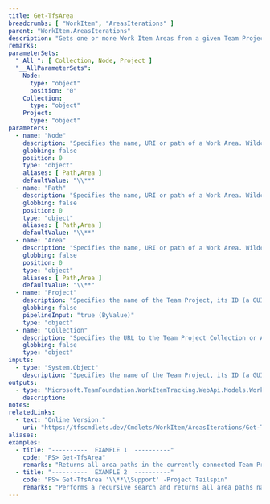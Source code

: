 ```yaml
---
title: Get-TfsArea
breadcrumbs: [ "WorkItem", "AreasIterations" ]
parent: "WorkItem.AreasIterations"
description: "Gets one or more Work Item Areas from a given Team Project."
remarks: 
parameterSets: 
  "_All_": [ Collection, Node, Project ] 
  "__AllParameterSets":  
    Node: 
      type: "object"  
      position: "0"  
    Collection: 
      type: "object"  
    Project: 
      type: "object" 
parameters: 
  - name: "Node" 
    description: "Specifies the name, URI or path of a Work Area. Wildcards are supported. When omitted, all Areas in the given Team Project are returned. To supply a path, use a backslash ('\\') between the path segments. Leading and trailing backslashes are optional. When supplying a URI, use URIs in the form of 'vstfs:///Classification/Node/{GUID}' (where {GUID} is the unique identifier of the given node)." 
    globbing: false 
    position: 0 
    type: "object" 
    aliases: [ Path,Area ] 
    defaultValue: "\\**" 
  - name: "Path" 
    description: "Specifies the name, URI or path of a Work Area. Wildcards are supported. When omitted, all Areas in the given Team Project are returned. To supply a path, use a backslash ('\\') between the path segments. Leading and trailing backslashes are optional. When supplying a URI, use URIs in the form of 'vstfs:///Classification/Node/{GUID}' (where {GUID} is the unique identifier of the given node).This is an alias of the Node parameter." 
    globbing: false 
    position: 0 
    type: "object" 
    aliases: [ Path,Area ] 
    defaultValue: "\\**" 
  - name: "Area" 
    description: "Specifies the name, URI or path of a Work Area. Wildcards are supported. When omitted, all Areas in the given Team Project are returned. To supply a path, use a backslash ('\\') between the path segments. Leading and trailing backslashes are optional. When supplying a URI, use URIs in the form of 'vstfs:///Classification/Node/{GUID}' (where {GUID} is the unique identifier of the given node).This is an alias of the Node parameter." 
    globbing: false 
    position: 0 
    type: "object" 
    aliases: [ Path,Area ] 
    defaultValue: "\\**" 
  - name: "Project" 
    description: "Specifies the name of the Team Project, its ID (a GUID), or a Microsoft.TeamFoundation.Core.WebApi.TeamProject object to connect to. When omitted, it defaults to the connection set by Connect-TfsTeamProject (if any). For more details, see the Get-TfsTeamProject cmdlet." 
    globbing: false 
    pipelineInput: "true (ByValue)" 
    type: "object" 
  - name: "Collection" 
    description: "Specifies the URL to the Team Project Collection or Azure DevOps Organization to connect to, a TfsTeamProjectCollection object (Windows PowerShell only), or a VssConnection object. You can also connect to an Azure DevOps Services organizations by simply providing its name instead of the full URL. For more details, see the Get-TfsTeamProjectCollection cmdlet. When omitted, it defaults to the connection set by Connect-TfsTeamProjectCollection (if any)." 
    globbing: false 
    type: "object"
inputs: 
  - type: "System.Object" 
    description: "Specifies the name of the Team Project, its ID (a GUID), or a Microsoft.TeamFoundation.Core.WebApi.TeamProject object to connect to. When omitted, it defaults to the connection set by Connect-TfsTeamProject (if any). For more details, see the Get-TfsTeamProject cmdlet."
outputs: 
  - type: "Microsoft.TeamFoundation.WorkItemTracking.WebApi.Models.WorkItemClassificationNode" 
    description: 
notes: 
relatedLinks: 
  - text: "Online Version:" 
    uri: "https://tfscmdlets.dev/Cmdlets/WorkItem/AreasIterations/Get-TfsArea"
aliases: 
examples: 
  - title: "----------  EXAMPLE 1  ----------" 
    code: "PS> Get-TfsArea" 
    remarks: "Returns all area paths in the currently connected Team Project (as defined by a previous call to Connect-TfsTeamProject)" 
  - title: "----------  EXAMPLE 2  ----------" 
    code: "PS> Get-TfsArea '\\**\\Support' -Project Tailspin" 
    remarks: "Performs a recursive search and returns all area paths named 'Support' that may exist in a team project called Tailspin"
---
```

